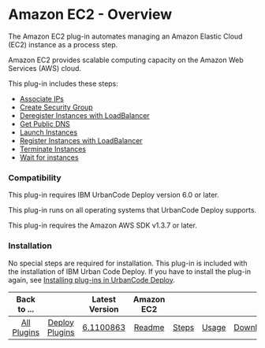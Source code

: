 
# Amazon EC2 - Overview

The Amazon EC2 plug-in automates managing an Amazon Elastic Cloud (EC2) instance as a process step.

Amazon EC2 provides scalable computing capacity on the Amazon Web Services (AWS) cloud.

This plug-in includes these steps:

* [Associate IPs](#associate_ips)
* [Create Security Group](#steps)
* [Deregister Instances with LoadBalancer](#steps)
* [Get Public DNS](#get_public_dns)
* [Launch Instances](#launch_instances)
* [Register Instances with LoadBalancer](#register_instances_with_loadbalancer)
* [Terminate Instances](#terminate_instances)
* [Wait for instances](#wait_for_instances)

### Compatibility

This plug-in requires IBM UrbanCode Deploy version 6.0 or later.

This plug-in runs on all operating systems that UrbanCode Deploy supports.

This plug-in requires the Amazon AWS SDK v1.3.7 or later.

### Installation

No special steps are required for installation. This plug-in is included with the installation of IBM Urban Code Deploy. If you have to install the plug-in again, see [Installing plug-ins in UrbanCode Deploy](https://community.ibm.com/community/user/wasdevops/blogs/laurel-dickson-bull1/2022/06/13/install-plugins "Installing plug-ins in UrbanCode Deploy").


|Back to ...||Latest Version|Amazon EC2 ||||
| :---: | :---: | :---: | :---: | :---: | :---: | :---: |
|[All Plugins](../../index.md)|[Deploy Plugins](../README.md)|[6.1100863](https://raw.githubusercontent.com/UrbanCode/IBM-UCD-PLUGINS/main/files/AmazonEC2/AmazonEC2-6.1100863.zip)|[Readme](README.md)|[Steps](steps.md)|[Usage](usage.md)|[Downloads](downloads.md)|
